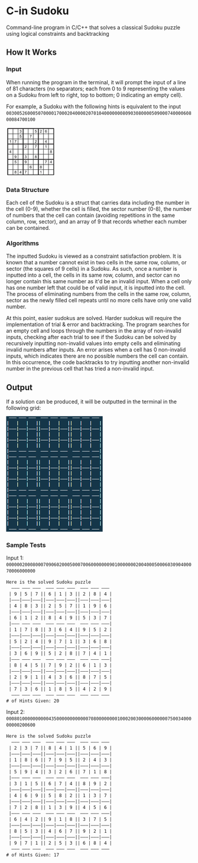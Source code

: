 # C-in Sudoku

Command-line program in C/C++ that solves a classical Sudoku puzzle using logical constraints and backtracking

## How It Works

### Input

When running the program in the terminal, it will prompt the input of a line of 81 characters (no separators; each from 0 to 9 representing the values on a Sudoku from left to right, top to bottom; 0 indicating an empty cell).

For example, a Sudoku with the following hints is equivalent to the input `003005260005070000170002040000207010400000008090308000050900074000060800084700100`

![sample_sudoku](img/sample_sudoku.png)

### Data Structure

Each cell of the Sudoku is a struct that carries data including the number in the cell (0-9), whether the cell is filled, the sector number (0-8), the number of numbers that the cell can contain (avoiding repetitions in the same column, row, sector), and an array of 9 that records whether each number can be contained.

### Algorithms

The inputted Sudoku is viewed as a constraint satisfaction problem. It is known that a number cannot exist in two cells in the same row, column, or sector (the squares of 9 cells) in a Sudoku. As such, once a number is inputted into a cell, the cells in its same row, column, and sector can no longer contain this same number as it'd be an invalid input. When a cell only has one number left that could be of valid input, it is inputted into the cell. The process of eliminating numbers from the cells in the same row, column, sector as the newly filled cell repeats until no more cells have only one valid number.

At this point, easier sudokus are solved. Harder sudokus will require the implementation of trial & error and backtracking. The program searches for an empty cell and loops through the numbers in the array of non-invalid inputs, checking after each trial to see if the Sudoku can be solved by recursively inputting non-invalid values into empty cells and eliminating invalid numbers after inputs. An error arises when a cell has 0 non-invalid inputs, which indicates there are no possible numbers the cell can contain. In this occurrence, the code backtracks to try inputting another non-invalid number in the previous cell that has tried a non-invalid input.

## Output

If a solution can be produced, it will be outputted in the terminal in the following grid:

![empty_grid](img/empty_grid.png)

### Sample Tests

Input 1: `000000200080007090602000500070060000000901000000020040005000603090400070006000000`

```
Here is the solved Sudoku puzzle
  ——— ——— ———  ——— ——— ———  ——— ——— ——— 
 | 9 | 5 | 7 || 6 | 1 | 3 || 2 | 8 | 4 | 
 |———|———|———||———|———|———||———|———|———| 
 | 4 | 8 | 3 || 2 | 5 | 7 || 1 | 9 | 6 | 
 |———|———|———||———|———|———||———|———|———| 
 | 6 | 1 | 2 || 8 | 4 | 9 || 5 | 3 | 7 | 
 |——— ——— ———  ——— ——— ———  ——— ——— ———| 
 | 1 | 7 | 8 || 3 | 6 | 4 || 9 | 5 | 2 | 
 |———|———|———||———|———|———||———|———|———| 
 | 5 | 2 | 4 || 9 | 7 | 1 || 3 | 6 | 8 | 
 |———|———|———||———|———|———||———|———|———| 
 | 3 | 6 | 9 || 5 | 2 | 8 || 7 | 4 | 1 | 
 |——— ——— ———  ——— ——— ———  ——— ——— ———| 
 | 8 | 4 | 5 || 7 | 9 | 2 || 6 | 1 | 3 | 
 |———|———|———||———|———|———||———|———|———| 
 | 2 | 9 | 1 || 4 | 3 | 6 || 8 | 7 | 5 | 
 |———|———|———||———|———|———||———|———|———| 
 | 7 | 3 | 6 || 1 | 8 | 5 || 4 | 2 | 9 | 
  ——— ——— ———  ——— ——— ———  ——— ——— ——— 
# of Hints Given: 20
```

Input 2: `000801000000000043500000000000070800000000100020030000600000075003400000000200600`

```
Here is the solved Sudoku puzzle
  ——— ——— ———  ——— ——— ———  ——— ——— ——— 
 | 2 | 3 | 7 || 8 | 4 | 1 || 5 | 6 | 9 | 
 |———|———|———||———|———|———||———|———|———| 
 | 1 | 8 | 6 || 7 | 9 | 5 || 2 | 4 | 3 | 
 |———|———|———||———|———|———||———|———|———| 
 | 5 | 9 | 4 || 3 | 2 | 6 || 7 | 1 | 8 | 
 |——— ——— ———  ——— ——— ———  ——— ——— ———| 
 | 3 | 1 | 5 || 6 | 7 | 4 || 8 | 9 | 2 | 
 |———|———|———||———|———|———||———|———|———| 
 | 4 | 6 | 9 || 5 | 8 | 2 || 1 | 3 | 7 | 
 |———|———|———||———|———|———||———|———|———| 
 | 7 | 2 | 8 || 1 | 3 | 9 || 4 | 5 | 6 | 
 |——— ——— ———  ——— ——— ———  ——— ——— ———| 
 | 6 | 4 | 2 || 9 | 1 | 8 || 3 | 7 | 5 | 
 |———|———|———||———|———|———||———|———|———| 
 | 8 | 5 | 3 || 4 | 6 | 7 || 9 | 2 | 1 | 
 |———|———|———||———|———|———||———|———|———| 
 | 9 | 7 | 1 || 2 | 5 | 3 || 6 | 8 | 4 | 
  ——— ——— ———  ——— ——— ———  ——— ——— ——— 
# of Hints Given: 17
```
